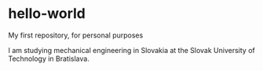 # hello-world
My first repository, for personal purposes

I am studying mechanical engineering in Slovakia at the Slovak University of Technology in Bratislava.
